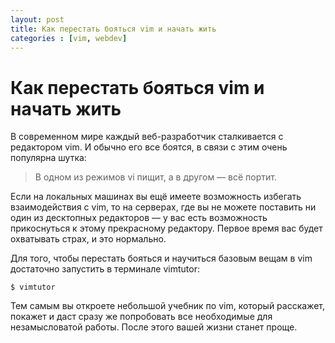 ```yaml
---
layout: post
title: Как перестать бояться vim и начать жить
categories : [vim, webdev]
---
```


Как перестать бояться vim и начать жить
============================================================

В современном мире каждый веб-разработчик сталкивается с редактором vim. И обычно его все боятся, в связи с этим очень популярна шутка:

> В одном из режимов vi пищит, а в другом — всё портит.

Если на локальных машинах вы ещё имеете возможность избегать взаимодействия с vim, то на серверах, где вы не можете поставить ни один из десктопных редакторов — у вас есть возможность прикоснуться к этому прекрасному редактору. Первое время вас будет охватывать страх, и это нормально.

Для того, чтобы перестать бояться и научиться базовым вещам в vim достаточно запустить в терминале vimtutor:

    $ vimtutor

Тем самым вы откроете небольшой учебник по vim, который расскажет, покажет и даст сразу же попробовать все необходимые для незамысловатой работы. После этого вашей жизни станет проще.

